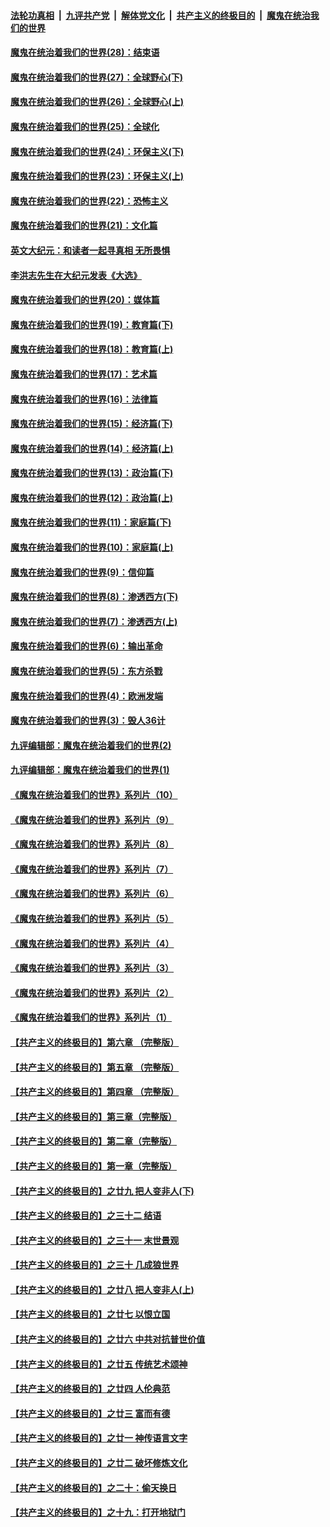 ####  [法轮功真相](../../../../basic/blob/master/README.md?t=04171731) &nbsp;|&nbsp; [九评共产党](../../../../9ping.md/blob/master/README.md?t=04171731) &nbsp;|&nbsp; [解体党文化](../../../../jtdwh.md/blob/master/README.md?t=04171731)  &nbsp;|&nbsp; [共产主义的终极目的](../../../../gczydzjmd.md/blob/master/README.md?t=04171731) &nbsp;|&nbsp; [魔鬼在统治我们的世界](../../../../mgztzwmdsj.md/blob/master/README.md?t=04171731) 

#### [魔鬼在统治着我们的世界(28)：结束语](../pages/nsc422/n10936246.md?t=04171731) 

#### [魔鬼在统治着我们的世界(27)：全球野心(下)](../pages/nsc422/n10928319.md?t=04171731) 

#### [魔鬼在统治着我们的世界(26)：全球野心(上)](../pages/nsc422/n10900318.md?t=04171731) 

#### [魔鬼在统治着我们的世界(25)：全球化](../pages/nsc422/n10788205.md?t=04171731) 

#### [魔鬼在统治着我们的世界(24)：环保主义(下)](../pages/nsc422/n10695307.md?t=04171731) 

#### [魔鬼在统治着我们的世界(23)：环保主义(上)](../pages/nsc422/n10688613.md?t=04171731) 

#### [魔鬼在统治着我们的世界(22)：恐怖主义](../pages/nsc422/n10614727.md?t=04171731) 

#### [魔鬼在统治着我们的世界(21)：文化篇](../pages/nsc422/n10597706.md?t=04171731) 

#### [英文大纪元：和读者一起寻真相 无所畏惧](../pages/nsc422/n12542027.md?t=04171731) 

#### [李洪志先生在大纪元发表《大选》](../pages/nsc422/n12534746.md?t=04171731) 

#### [魔鬼在统治着我们的世界(20)：媒体篇](../pages/nsc422/n10586579.md?t=04171731) 

#### [魔鬼在统治着我们的世界(19)：教育篇(下)](../pages/nsc422/n10564808.md?t=04171731) 

#### [魔鬼在统治着我们的世界(18)：教育篇(上)](../pages/nsc422/n10526970.md?t=04171731) 

#### [魔鬼在统治着我们的世界(17)：艺术篇](../pages/nsc422/n10499093.md?t=04171731) 

#### [魔鬼在统治着我们的世界(16)：法律篇](../pages/nsc422/n10485969.md?t=04171731) 

#### [魔鬼在统治着我们的世界(15)：经济篇(下)](../pages/nsc422/n10469975.md?t=04171731) 

#### [魔鬼在统治着我们的世界(14)：经济篇(上)](../pages/nsc422/n10457370.md?t=04171731) 

#### [魔鬼在统治着我们的世界(13)：政治篇(下)](../pages/nsc422/n10448270.md?t=04171731) 

#### [魔鬼在统治着我们的世界(12)：政治篇(上)](../pages/nsc422/n10444576.md?t=04171731) 

#### [魔鬼在统治着我们的世界(11)：家庭篇(下)](../pages/nsc422/n10440961.md?t=04171731) 

#### [魔鬼在统治着我们的世界(10)：家庭篇(上)](../pages/nsc422/n10435448.md?t=04171731) 

#### [魔鬼在统治着我们的世界(9)：信仰篇](../pages/nsc422/n10432159.md?t=04171731) 

#### [魔鬼在统治着我们的世界(8)：渗透西方(下)](../pages/nsc422/n10429603.md?t=04171731) 

#### [魔鬼在统治着我们的世界(7)：渗透西方(上)](../pages/nsc422/n10426013.md?t=04171731) 

#### [魔鬼在统治着我们的世界(6)：输出革命](../pages/nsc422/n10421536.md?t=04171731) 

#### [魔鬼在统治着我们的世界(5)：东方杀戮](../pages/nsc422/n10417707.md?t=04171731) 

#### [魔鬼在统治着我们的世界(4)：欧洲发端](../pages/nsc422/n10414890.md?t=04171731) 

#### [魔鬼在统治着我们的世界(3)：毁人36计](../pages/nsc422/n10411583.md?t=04171731) 

#### [九评编辑部：魔鬼在统治着我们的世界(2)](../pages/nsc422/n10410036.md?t=04171731) 

#### [九评编辑部：魔鬼在统治着我们的世界(1)](../pages/nsc422/n10406825.md?t=04171731) 

#### [《魔鬼在统治着我们的世界》系列片（10）](../pages/nsc422/n12292670.md?t=04171731) 

#### [《魔鬼在统治着我们的世界》系列片（9）](../pages/nsc422/n12290859.md?t=04171731) 

#### [《魔鬼在统治着我们的世界》系列片（8）](../pages/nsc422/n12287445.md?t=04171731) 

#### [《魔鬼在统治着我们的世界》系列片（7）](../pages/nsc422/n12283425.md?t=04171731) 

#### [《魔鬼在统治着我们的世界》系列片（6）](../pages/nsc422/n12282314.md?t=04171731) 

#### [《魔鬼在统治着我们的世界》系列片（5）](../pages/nsc422/n12281419.md?t=04171731) 

#### [《魔鬼在统治着我们的世界》系列片（4）](../pages/nsc422/n12274024.md?t=04171731) 

#### [《魔鬼在统治着我们的世界》系列片（3）](../pages/nsc422/n12271322.md?t=04171731) 

#### [《魔鬼在统治着我们的世界》系列片（2）](../pages/nsc422/n12269049.md?t=04171731) 

#### [《魔鬼在统治着我们的世界》系列片（1）](../pages/nsc422/n12267575.md?t=04171731) 

#### [【共产主义的终极目的】第六章 （完整版）](../pages/nsc422/n11428913.md?t=04171731) 

#### [【共产主义的终极目的】第五章 （完整版）](../pages/nsc422/n11428912.md?t=04171731) 

#### [【共产主义的终极目的】第四章 （完整版）](../pages/nsc422/n11428907.md?t=04171731) 

#### [【共产主义的终极目的】第三章（完整版）](../pages/nsc422/n11428848.md?t=04171731) 

#### [【共产主义的终极目的】第二章（完整版）](../pages/nsc422/n11428831.md?t=04171731) 

#### [【共产主义的终极目的】第一章（完整版）](../pages/nsc422/n11417651.md?t=04171731) 

#### [【共产主义的终极目的】之廿九 把人变非人(下)](../pages/nsc422/n11344140.md?t=04171731) 

#### [【共产主义的终极目的】之三十二 结语](../pages/nsc422/n11360535.md?t=04171731) 

#### [【共产主义的终极目的】之三十一 末世景观](../pages/nsc422/n11351129.md?t=04171731) 

#### [【共产主义的终极目的】之三十 几成狼世界](../pages/nsc422/n11348280.md?t=04171731) 

#### [【共产主义的终极目的】之廿八 把人变非人(上)](../pages/nsc422/n11340492.md?t=04171731) 

#### [【共产主义的终极目的】之廿七 以恨立国](../pages/nsc422/n11336944.md?t=04171731) 

#### [【共产主义的终极目的】之廿六 中共对抗普世价值](../pages/nsc422/n11324785.md?t=04171731) 

#### [【共产主义的终极目的】之廿五 传统艺术颂神](../pages/nsc422/n11296396.md?t=04171731) 

#### [【共产主义的终极目的】之廿四 人伦典范](../pages/nsc422/n11296397.md?t=04171731) 

#### [【共产主义的终极目的】之廿三 富而有德](../pages/nsc422/n11283598.md?t=04171731) 

#### [【共产主义的终极目的】之廿一 神传语言文字](../pages/nsc422/n11263265.md?t=04171731) 

#### [【共产主义的终极目的】之廿二 破坏修炼文化](../pages/nsc422/n11245728.md?t=04171731) 

#### [【共产主义的终极目的】之二十：偷天换日](../pages/nsc422/n11238846.md?t=04171731) 

#### [【共产主义的终极目的】之十九：打开地狱门](../pages/nsc422/n11206376.md?t=04171731) 

